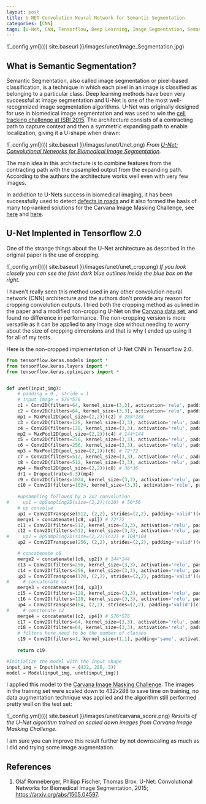 ```yaml
---
layout: post
title: U-NET Convolution Neural Network for Semantic Segmentation
categories: [CNN]
tags: [U-Net, CNN, Tensorflow, Deep Learning, Image Segmentation, Semantic Segmentation]
---
```


![_config.yml]({{ site.baseurl }}/images/unet/Image_Segmentation.jpg)

## What is Semantic Segmentation?

Semantic Segmentation, also called image segmentation or pixel-based classification, is a technique in which each pixel in an 
image is classified as belonging to a particular class. Deep learning methods have been very successful 
at image segmentation and U-Net is one of the most well-recognnized image segmentation algorithms. U-Net
was originally designed for use in biomedical image segmentation and was used to win the <a href='https://lmb.informatik.uni-freiburg.de/people/ronneber/isbi2015/' target='_blank'>cell tracking 
challenge at ISBI 2015</a>. The architecture consists of a contracting path to capture context and then a symmetric 
expanding path to enable localization, giving it a U-shape when drawn:

![_config.yml]({{ site.baseurl }}/images/unet/Unet.png)
*From <a href="http://www.cs.cmu.edu/~jeanoh/16-785/papers/ronnenberger-miccai2015-u-net.pdf" target="_blank">U-Net: Convolutional Networks for Biomedical
Image Segmentation</a>.*

The main idea in this architecture is to combine features from the contracting path with the upsampled 
output from the expanding path. According to the authors the architecture works well even with very few images.

In addidtion to U-Nets success in biomedical imaging, it has been successfully used to detect 
<a href="https://medium.com/pytorch/road-defect-detection-using-deep-active-learning-98d94fe854d" target="_blank">
defects in roads</a> and it also formed the basis of many top-ranked solutions for the Carvana Image Masking Challenge,
see <a href='https://medium.com/kaggle-blog/carvana-image-masking-challenge-1st-place-winners-interview-78fcc5c887a8' target='_blank'>
here</a> and <a href='https://github.com/lyakaap/Kaggle-Carvana-3rd-place-solution' target='_blank'>here</a>.

## U-Net Implented in Tensorflow 2.0

One of the strange things about the U-Net architecture as described in the original paper is the use of 
cropping. 

![_config.yml]({{ site.baseurl }}/images/unet/unet_crop.png)
*If you look closely you can see the faint dark blue outlines inside the blue box on the right.*

I haven't really seen this method used in any other convolution neural network (CNN) architecture and the 
authors don't provide any reason for cropping convolution outputs. I tried both the cropping method as oulined in the paper
and a modified non-cropping U-Net on the <a href='https://www.kaggle.com/c/carvana-image-masking-challenge/overview' target='_blank'>Carvana data set</a>, 
and found no difference in performance. The non-cropping version is more versatile as it can be applied to any image size without needing to worry about the size of 
cropping dimensions and that is why I ended up using it for all of my tests.

Here is the non-cropped implementation of U-Net CNN in Tensorflow 2.0.

```python
from tensorflow.keras.models import *
from tensorflow.keras.layers import *
from tensorflow.keras.optimizers import *


def unet(input_img):
    # padding = 0 , stride = 1
    # input image = 576*576
    c1 = Conv2D(filters=64, kernel_size=(3,3), activation='relu', padding='same')(input_img) #576*576
    c2 = Conv2D(filters=64, kernel_size=(3,3), activation='relu', padding='same')(c1) # 576*576
    mp1 = MaxPool2D(pool_size=(2,2))(c2) # 288*288
    c3 = Conv2D(filters=128, kernel_size=(3,3), activation='relu', padding='same')(mp1) # 288*288
    c4 = Conv2D(filters=128, kernel_size=(3,3), activation='relu', padding='same')(c3) # 288*288
    mp2 = MaxPool2D(pool_size=(2,2))(c4) # 144*144
    c5 = Conv2D(filters=256, kernel_size=(3,3), activation='relu', padding='same')(mp2) # 144*144
    c6 = Conv2D(filters=256, kernel_size=(3,3), activation='relu', padding='same')(c5) # 144*144
    mp3 = MaxPool2D(pool_size=(2,2))(c6) # 72*72
    c7 = Conv2D(filters=512, kernel_size=(3,3), activation='relu', padding='same')(mp3) # 72*72
    c8 = Conv2D(filters=512, kernel_size=(3,3), activation='relu', padding='same')(c7) # 72*72
    mp4 = MaxPool2D(pool_size=(2,2))(c8) # 36*36
    dr1 = Dropout(rate=0.3)(mp4)
    c9 = Conv2D(filters=1024, kernel_size=(3,3), activation='relu', padding='same')(dr1) # 36*36
    c10 = Conv2D(filters=1024, kernel_size=(3,3), activation='relu', padding='same')(c9) # 36*36
    
    #upsampling followed by a 2x2 convolution
#     up1 = UpSampling2D(size=(2,2))(c10) # 56*56
    # up convolve
    up1 = Conv2DTranspose(512, (2,2), strides=(2,2), padding='valid')(c10)    # 72*72 concatenate c8
    merge1 = concatenate([c8, up1]) # 72*72
    c11 = Conv2D(filters=512, kernel_size=(3,3), activation='relu', padding='same')(merge1) # 72*72
    c12 = Conv2D(filters=512, kernel_size=(3,3), activation='relu', padding='same')(c11) # 72*72
#     up2 = UpSampling2D(size=(2,2))(c12) # 104*104
    up2 = Conv2DTranspose(256, (2,2), strides=(2,2), padding='valid')(c12) # 144*144

    # concatenate c6
    merge2 = concatenate([c6, up2]) # 144*144
    c13 = Conv2D(filters=256, kernel_size=(3,3), activation='relu', padding='same')(merge2) # 144*144
    c14 = Conv2D(filters=256, kernel_size=(3,3), activation='relu', padding='same')(c13) # 144*144
    up3 = Conv2DTranspose(128, (2,2), strides=(2,2), padding='valid')(c14) # 288*288
#     # concatenate c4
    merge3 = concatenate([c4, up3])
    c15 = Conv2D(filters=128, kernel_size=(3,3), activation='relu', padding='same')(merge3) # 288*288
    c16 = Conv2D(filters=128, kernel_size=(3,3), activation='relu', padding='same')(c15) # 288*288
    up4 = Conv2DTranspose(64, (2,2), strides=(2,2), padding='valid')(c16) # 576*576
#     # conctenate c2
    merge4 = concatenate([c2, up4]) # 576*576
    c17 = Conv2D(filters=64, kernel_size=(3,3), activation='relu', padding='same')(merge4) # 576*576
    c18 = Conv2D(filters=64, kernel_size=(3,3), activation='relu', padding='same')(c17) # 576*576
    # filters here need to be the number of classes
    c19 = Conv2D(filters=1, kernel_size=(1,1), padding='same', activation='sigmoid')(c18) # 576*576
    
    return c19

#Initialize the model with the input shape
input_img = Input(shape = (432, 288, 3))
model = Model(input_img, unet(input_img))
```

I applied this model to the <a href='https://www.kaggle.com/c/carvana-image-masking-challenge/overview' target='_blank'>Carvana Image Masking Challenge</a>. 
The images in the training set were scaled down to 432x288 to save time on training, no data 
augmentation technique was applied and the algorithm still performed pretty well on the test set:

![_config.yml]({{ site.baseurl }}/images/unet/carvana_score.png)
*Results of the U-Net algorithm trained on scaled down images from Carvana Image Masking Challenge.*

I am sure you can improve this result further by not downscaling as much as I did
and trying some image augmentation.

## References
1. Olaf Ronneberger, Philipp Fischer, Thomas Brox: U-Net: Convolutional Networks for Biomedical Image Segmentation, 2015; <a href='https://arxiv.org/abs/1505.04597' target='_blank'>https://arxiv.org/abs/1505.04597</a>.